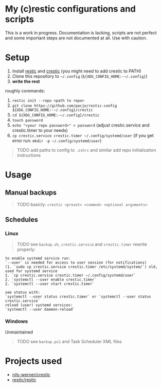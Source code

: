 # My (c)restic configurations and scripts

This is a work in progress. Documentation is lacking, scripts are not perfect and some important steps are not documented at all. Use with caution.

# Setup
1. Install [restic](https://github.com/restic/restic) and [crestic](https://github.com/nils-werner/crestic) (you might need to add crestic to PATH)
2. Clone this repository to `~/.config` (`${XDG_CONFIG_HOME:-~/.config}`)
3. **write the rest**

roughly commands:
1. `restic init --repo <path to repo>`
2. `git clone https://github.com/pacjo/restic-config ${XDG_CONFIG_HOME:-~/.config}/crestic`
3. `cd ${XDG_CONFIG_HOME:-~/.config}/crestic`
4. `touch password`
5. `echo "<your repo password>" > password`
(adjust crestic.service and crestic.timer to your needs)
6. `cp crestic.service crestic.timer ~/.config/systemd/user` (if you get error run: `mkdir -p ~/.config/systemd/user`)

> TODO
> add paths to config to `.zshrc` and similar
> add repo initialization instructions

# Usage
## Manual backups
> TODO
> basicly: `crestic <preset> <commnd> <optional arguments>`

## Schedules
### Linux
> TODO
> see `backup.sh`, `crestic.service` and `crestic.timer`
> rewrite properly:
```
to enable systemd service run:
`--user` is needed for access to user session (for notifications)
(1. `sudo cp crestic.service crestic.timer /etc/systemd/system/`) old, used for systemd service
1. `cp crestic.service crestic.timer ~/.config/systemd/user`
2. `systemctl --user enable crestic.timer`
2. `systemctl --user start crestic.timer`

see status with:
`systemctl --user status crestic.timer` or `systemctl --user status crestic.service`
reload (user) systemd services:
`systemctl --user daemon-reload`
```

### Windows
Unmaintained

> TODO
> see `backup.ps1` and Task Scheduler XML files

# Projects used
- [nils-werner/crestic](https://github.com/nils-werner/crestic)
- [restic/restic](https://github.com/restic/restic)
